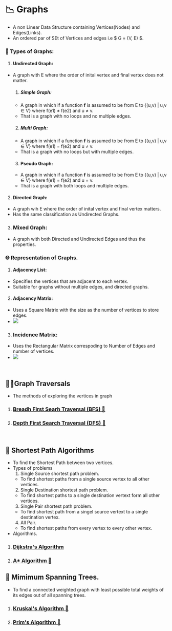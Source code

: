# 📉 Graphs
- A non Linear Data Structure containing Vertices(Nodes) and Edges(Links).
- An ordered par of SEt of Vertices and edges i.e $ G = (V, E) $.

### 🌿 Types of Graphs:
1. #### **Undirected Graph**:
- A graph with E where the order of inital vertex and final vertex does not matter.
  1. ##### **Simple Graph**:
  - A graph in which if a function **f** is assumed to be from E to {(u,v) | u,v ∈ V} where f(e1) ≠ f(e2) and u ≠ v.
  - That is a graph with no loops and no multiple edges.
  2. ##### **Multi Graph**:
  - A graph in which if a function **f** is assumed to be from E to {(u,v) | u,v ∈ V} where f(e1) = f(e2) and u ≠ v.
  - That is a graph with no loops but with multiple edges.
  3. #### **Pseudo Graph**:
  - A graph in which if a function **f** is assumed to be from E to {(u,v) | u,v ∈ V} where f(e1) = f(e2) and u = v.
  - That is a graph with both loops and multiple edges.
2. #### **Directed Graph**:
- A graph wih E where the order of inital vertex and final vertex matters.
- Has the same classification as Undirected Graphs.
3. ### **Mixed Graph**:
- A graph with both Directed and Undirected Edges and thus the properties.

### 🌐 Representation of Graphs.
1. #### **Adjacency List**:
- Specifies the vertices that are adjacent to each vertex.
- Suitable for graphs without multiple edges, and directed graphs.
2. #### **Adjacency Matrix**:
- Uses a Square Matrix with the size as the number of vertices to store edges.
- <img src="https://latex.codecogs.com/svg.image?\inline&space;{\color{Cyan}a_{ij}=\begin{cases}1&\text{if&space;}(v_i,v_j)\text{is&space;an&space;edge&space;in&space;}G,\\0&\text{otherwise.}\end{cases}}">
3. ### **Incidence Matrix**:
- Uses the Rectangular Matrix correspoding to Number of Edges and number of vertices.
- <img src="https://latex.codecogs.com/svg.image?\inline&space;{\color{Cyan}m_{ij}=\begin{cases}1&\text{when&space;edge&space;}e_j\text{is&space;incident&space;with&space;}v_i,\\0&\text{otherwise.}\end{cases}}">


&nbsp;
## 🚶‍♂️Graph Traversals
- The methods of exploring the vertices in graph
1. ### **[Breadh First Searh Traversal (BFS) 🚧](./BFS.md)**
2. ### **[Depth First Search Traversal (DFS) 🚧](./DFS.md)**

&nbsp;
## 🚀 Shortest Path Algorithms
- To find the Shortest Path between two vertices.
- Types of problems 
    1. Single Source shortest path problem.
    - To find shortest paths from a single source vertex to all other vertices.
    2. Single Destination shortest path problem.
    - To find shortest paths to a single destination vertext form all other vertices.
    3. Single Pair shortest path problem.
    - To find shortest path from a  singel source vertext to a single destination vertex.
    4. All Pair.
    - To find shortest paths from every vertex to every other vertex.
- Algorithms.
1. ### **[Dijkstra's Algorithm](./Dijkstras.md)**
2. ### **[A\* Algorithm 🚧](./Astar.md)**

## 🌲 Mimimum Spanning Trees.
- To find a connected weighted graph with least possible total weights of its edges out of all spanning trees.
1. ### **[Kruskal's Algorithm 🚧](./KruskalMST.md)**
2. ### **[Prim's Algorithm 🚧](./PrimsMST.md)**